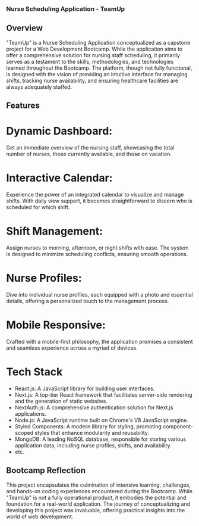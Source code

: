 ### Nurse Scheduling Application - TeamUp

## Overview

"TeamUp" is a Nurse Scheduling Application conceptualized as a capstone project for a Web Development Bootcamp. While the application aims to offer a comprehensive solution for nursing staff scheduling, it primarily serves as a testament to the skills, methodologies, and technologies learned throughout the Bootcamp. The platform, though not fully functional, is designed with the vision of providing an intuitive interface for managing shifts, tracking nurse availability, and ensuring healthcare facilities are always adequately staffed.

## Features

# Dynamic Dashboard:

Get an immediate overview of the nursing staff, showcasing the total number of nurses, those currently available, and those on vacation.

# Interactive Calendar:

Experience the power of an integrated calendar to visualize and manage shifts. With daily view support, it becomes straightforward to discern who is scheduled for which shift.

# Shift Management:

Assign nurses to morning, afternoon, or night shifts with ease. The system is designed to minimize scheduling conflicts, ensuring smooth operations.

# Nurse Profiles:

Dive into individual nurse profiles, each equipped with a photo and essential details, offering a personalized touch to the management process.

# Mobile Responsive:

Crafted with a mobile-first philosophy, the application promises a consistent and seamless experience across a myriad of devices.

# Tech Stack

- React.js: A JavaScript library for building user interfaces.
- Next.js: A top-tier React framework that facilitates server-side rendering and the generation of static websites.
- NextAuth.js: A comprehensive authentication solution for Next.js applications.
- Node.js: A JavaScript runtime built on Chrome's V8 JavaScript engine.
- Styled Components: A modern library for styling, promoting component-scoped styles that enhance modularity and reusability.
- MongoDB: A leading NoSQL database, responsible for storing various application data, including nurse profiles, shifts, and availability.
- etc.

## Bootcamp Reflection

This project encapsulates the culmination of intensive learning, challenges, and hands-on coding experiences encountered during the Bootcamp. While "TeamUp" is not a fully operational product, it embodies the potential and foundation for a real-world application. The journey of conceptualizing and developing this project was invaluable, offering practical insights into the world of web development.
